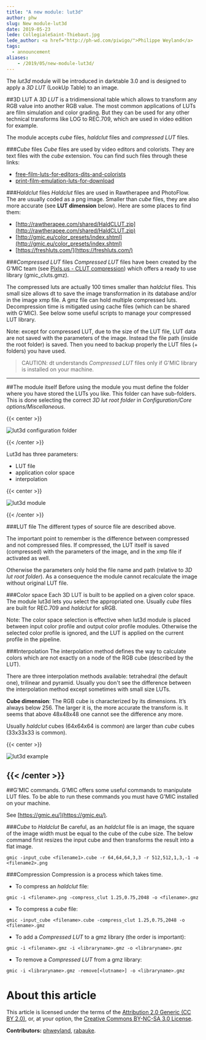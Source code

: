 ```yaml
---
title: "A new module: lut3d"
author: phw
slug: New module-lut3d
date: 2019-05-23
lede: CollegialeSaint-Thiebaut.jpg
lede_author: <a href="http://ph-wd.com/piwigo/">Philippe Weyland</a>
tags:
  - announcement
aliases:
    - /2019/05/new-module-lut3d/  
---
```

The *lut3d* module will be introduced in darktable 3.0 and is designed to apply a *3D LUT* (LookUp Table) to an image.

##3D LUT
A *3D LUT* is a tridimensional table which allows to transform any RGB value into another RGB value.
The most common applications of LUTs are film simulation and color grading. But they can be used for any other technical transforms like LOG to REC.709, which are used in video edition for example.

The module accepts *cube* files, *haldclut* files and *compressed LUT* files.

###*Cube* files
*Cube* files are used by video editors and colorists. They are text files with the *cube* extension.
You can find such files through these links:

- [free-film-luts-for-editors-dits-and-colorists](https://jonnyelwyn.co.uk/film-and-video-editing/free-film-luts-for-editors-dits-and-colorists/)
- [print-film-emulation-luts-for-download](http://juanmelara.com.au/blog/print-film-emulation-luts-for-download)

###*Haldclut* files
*Haldclut* files are used in Rawtherapee and PhotoFlow.
The are usually coded as a png image.
Smaller than *cube* files, they are also more accurate (see **LUT dimension** below).
Here are some places to find them:

- [http://rawtherapee.com/shared/HaldCLUT.zip](http://rawtherapee.com/shared/HaldCLUT.zip)
- [http://gmic.eu/color_presets/index.shtml](http://gmic.eu/color_presets/index.shtml)
- [https://freshluts.com/](https://freshluts.com/)

###*Compressed LUT* files
*Compressed LUT* files have been created by the G'MIC team (see [Pixls.us - CLUT compression](https://discuss.pixls.us/t/clut-compression/11752)) which offers a ready to use library (gmic_cluts.gmz).

The compressed luts are actually 100 times smaller than *haldclut* files.
This small size allows dt to save the image transformation in its database and/or in the image xmp file.
A gmz file can hold multiple compressed luts.
Decompression time is mitigated using cache files (which can be shared with G'MIC).
See below some useful scripts to manage your compressed LUT library.

Note: except for compressed LUT, due to the size of the LUT file, LUT data are not saved with the parameters of the image. Instead the file path (inside the root folder) is saved. Then you need to backup properly the LUT files (+ folders) you have used.

> CAUTION: dt understands *Compressed LUT* files only if G'MIC library is installed on your machine.

---
##The module itself
Before using the module you must define the folder where you have stored the LUTs you like. This folder can have sub-folders. This is done selecting the correct *3D lut root folder* in *Configuration/Core options/Miscellaneous*.

{{< center >}}

![lut3d configuration folder](lut3d-configuration.png "lut3d configuration")

{{< /center >}}

Lut3d has three parameters:

* LUT file
* application color space
* interpolation

{{< center >}}

![lut3d module](lut3d-module.png "lut3d module")

{{< /center >}}

###LUT file
The different types of source file are described above.

The important point to remember is the difference between compressed and not compressed files.
If compressed, the LUT itself is saved (compressed) with the parameters of the image, and in the xmp file if activated as well.

Otherwise the parameters only hold the file name and path (relative to *3D lut root folder*).
As a consequence the module cannot recalculate the image without original LUT file.

###Color space
Each 3D LUT is built to be applied on a given color space. The module lut3d lets you select the appropriated one.
Usually *cube* files are built for REC.709 and *haldclut* for sRGB.

Note: The color space selection is effective when lut3d module is placed between input color profile and output color profile modules.
Otherwise the selected color profile is ignored, and the LUT is applied on the current profile in the pipeline.

###Interpolation
The interpolation method defines the way to calculate colors which are not exactly on a node of the RGB cube (described by the LUT).

There are three interpolation methods available: tetrahedral (the default one), trilinear and pyramid.
Usually you don't see the difference between the interpolation method except sometimes with small size LUTs.

**Cube dimension**: The RGB cube is characterized by its dimensions. It’s always below 256.
The larger it is, the more accurate the transform is.
It seems that above 48x48x48 one cannot see the difference any more.

Usually *haldclut* cubes (64x64x64 is common) are larger than *cube* cubes (33x33x33 is common).

{{< center >}}

![lut3d example](CollegialeSaint-Thiebaut-2.jpg "Applying the lut 'fuji_neopan_1600.png'")

{{< /center >}}
---
##G'MIC commands.
G'MIC offers some useful commands to manipulate LUT files.
To be able to run these commands you must have G'MIC installed on your machine.

See [https://gmic.eu/](https://gmic.eu/).

###*Cube* to *Haldclut*
Be careful, as an *haldclut* file is an image, the square of the image width must be equal to the cube of the cube size.
The below command first resizes the input cube and then transforms the result into a flat image.

`gmic -input_cube <filename1>.cube -r 64,64,64,3,3 -r 512,512,1,3,-1 -o <filename2>.png`

###Compression
Compression is a process which takes time.

* To compress an *haldclut* file:

`gmic -i <filename>.png -compress_clut 1.25,0.75,2048 -o <filename>.gmz`

* To compress a *cube* file:

`gmic -input_cube <filename>.cube -compress_clut 1.25,0.75,2048 -o <filename>.gmz`

* To add a *Compressed LUT* to a gmz library (the order is important):

`gmic -i <filename>.gmz -i <libraryname>.gmz -o <libraryname>.gmz`

* To remove a *Compressed LUT* from a gmz library:

`gmic -i <libraryname>.gmz -remove[<lutname>] -o <libraryname>.gmz`

# About this article

This article is licensed under the terms of the [Attribution 2.0
Generic (CC BY 2.0)](https://creativecommons.org/licenses/by/2.0/),
or, at your option, the [Creative Commons BY-NC-SA 3.0
License](https://creativecommons.org/licenses/by-nc-sa/3.0/).

**Contributors:** [phweyland](https://github.com/phweyland), [rabauke](https://github.com/rabauke).
